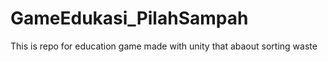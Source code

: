 # GameEdukasi_PilahSampah
 This is repo for education game made with unity that abaout sorting waste 
